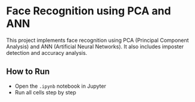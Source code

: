 # Face Recognition using PCA and ANN

This project implements face recognition using PCA (Principal Component Analysis) and ANN (Artificial Neural Networks). It also includes imposter detection and accuracy analysis.

## How to Run
- Open the `.ipynb` notebook in Jupyter
- Run all cells step by step

